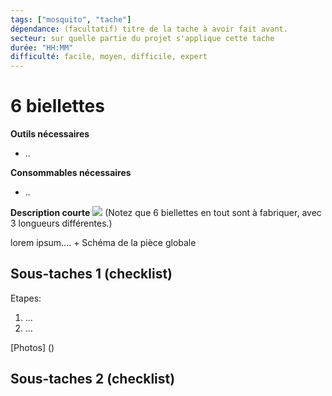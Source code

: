 ```yaml
---
tags: ["mosquito", "tache"]
dépendance: (facultatif) titre de la tache à avoir fait avant. 
secteur: sur quelle partie du projet s'applique cette tache
durée: "HH:MM"
difficulté: facile, moyen, difficile, expert
---
```


# 6 biellettes

**Outils nécessaires**

* ..

**Consommables nécessaires**

* ..

**Description courte**
 ![](https://minio.lowtech.fr/pads-srm/uploads/upload_e99651f92cb0003f86d525b8a411e7c5.jpg)
(Notez que 6 biellettes en tout sont à fabriquer, avec 3 longueurs différentes.)

lorem ipsum.... + Schéma de la pièce globale


## Sous-taches 1 (checklist)


Etapes:
1) ...
2) ...

[Photos] ()

## Sous-taches 2 (checklist)







